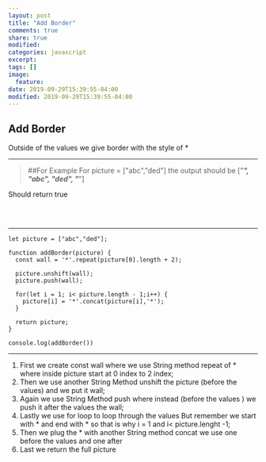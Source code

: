 ```yaml
---
layout: post
title: "Add Border"
comments: true
share: true
modified:
categories: javascript
excerpt:
tags: []
image:
  feature:
date: 2019-09-29T15:39:55-04:00
modified: 2019-09-29T15:39:55-04:00
---
```


## Add Border

Outside of the values we give border with the style of *

___

> ##For Example
For picture = ["abc","ded"] the output should be ["*****", "*abc*", "*ded*", "*****"]<br>

Should return true<br>
##
<br>

___


~~~
let picture = ["abc","ded"];

function addBorder(picture) {
  const wall = '*'.repeat(picture[0].length + 2);
  
  picture.unshift(wall);
  picture.push(wall);
  
  for(let i = 1; i< picture.length - 1;i++) {
    picture[i] = '*'.concat(picture[i],'*');
  }
  
  return picture;
}

console.log(addBorder())

~~~

___

1. First we create const wall where we use String method repeat of * where inside picture start at 0 index to 2 index;
2. Then we use another String Method unshift the picture (before the values) and we put it wall;
3. Again we use String Method push where instead (before the values ) we push it after the values the wall;
4. Lastly we use for loop to loop through the values But remember we start with * and end with * so that is why i = 1 and i< picture.lenght -1;
5. Then we plug the * with another String method concat we use one before the values and one after
6. Last we return the full picture
